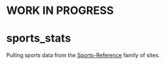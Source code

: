 # WORK IN PROGRESS

# sports_stats
Pulling sports data from the [Sports-Reference](https://www.sports-reference.com/) family of sites.